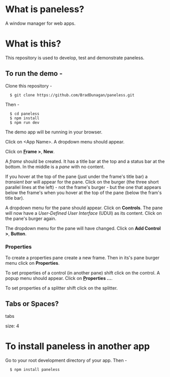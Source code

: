 # What is paneless?

A window manager for web apps.

# What is this?

This repository is used to develop, test and demonstrate paneless.

## To run the demo -

Clone this repository -

<pre><code>  $ git clone https://github.com/BradDunagan/paneless.git
</code></pre>

Then -

<pre><code>  $ cd paneless
  $ npm install
  $ npm run dev
</pre></code>

The demo app will be running in your browser.

Click on \<App Name\>.  A dropdown menu should appear.

Click on <b><u>F</u>rame \></b>, <b>New</b>.

A <i>frame</i> should be created. It has a title bar at the top and a status bar at the bottom. In the middle is a <i>pane</i> with no content.

If you hover at the top of the pane (just under the frame's title bar) a <i>transient bar</i> will appear for the pane. Click on the burger (the three short parallel lines at the left) - not the frame's burger - but the one that appears below the frame's when you hover at the top of the pane (below the fram's title bar).

A dropdown menu for the pane should appear. Click on <b>Controls</b>. The pane will now have a <i>User-Defined User Interface</i> (UDUI) as its content. Click on the pane's burger again.

The dropdown menu for the pane will have changed. Click on <b>Add Control \></b>, <b>Button</b>.

### Properties

To create a properties pane create a new frame. Then in its's pane burger menu click on <b>Properties</b>.

To set properties of a control (in another pane) shift click on the control. A popup menu should appear. Click on <b><u>P</u>roperties ...</b>.

To set properties of a splitter shift click on the splitter.

## Tabs or Spaces?

tabs

size: 4

# To install paneless in another app

Go to your root development directory of your app. Then -

<pre><code>  $ npm install paneless
</code></pre>

